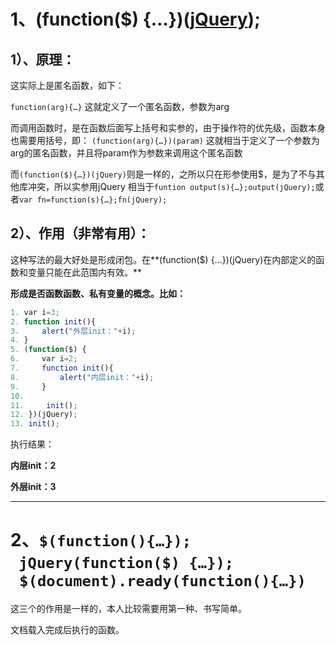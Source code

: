 # 1、(function($) {…})([jQuery](http://lib.csdn.net/base/jquery));

## 1）、原理：

这实际上是匿名函数，如下：

`function(arg){…}`
这就定义了一个匿名函数，参数为arg

而调用函数时，是在函数后面写上括号和实参的，由于操作符的优先级，函数本身也需要用括号，即：
`(function(arg){…})(param)`
这就相当于定义了一个参数为arg的匿名函数，并且将param作为参数来调用这个匿名函数

而`(function($){…})(jQuery)`则是一样的，之所以只在形参使用$，是为了不与其他库冲突，所以实参用jQuery
相当于`funtion output(s){…};output(jQuery);`或者`var fn=function(s){…};fn(jQuery);`

## 2）、作用（非常有用）：

这种写法的最大好处是形成闭包。在**(function($) {…})(jQuery)在内部定义的函数和变量只能在此范围内有效。**

**形成是否函数函数、私有变量的概念。比如：**

```js
1. var i=3;  
2. function init(){  
3.     alert("外层init："+i);  
4. }  
5. (function($) {  
6.     var i=2;  
7.     function init(){  
8.         alert("内层init："+i);  
9.     }  
10.   
11.     init();  
12. })(jQuery);  
13. init();  
```

执行结果：

**内层init：2**

**外层init：3**

------

# 2、`$(function(){…});`   `jQuery(function($) {…});` ` $(document).ready(function(){…})`

这三个的作用是一样的，本人比较需要用第一种、书写简单。

文档载入完成后执行的函数。